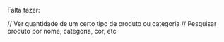 Falta fazer:

// Ver quantidade de um certo tipo de produto ou categoria
// Pesquisar produto por nome, categoria, cor, etc